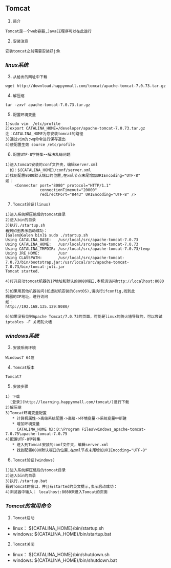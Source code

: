 ## Tomcat
1. `简介`
```
Tomcat是一个web容器,JavaEE程序可以在此运行
```
2. `安装注意`
```
安装tomcat之前需要安装好jdk
```

### *linux系统*
3. `从给出的网址中下载`
```
wget http://download.happymmall.com/tomcat/apache-tomcat-7.0.73.tar.gz

```
4. `解压缩`
```
tar -zxvf apache-tomcat-7.0.73.tar.gz
```
5. `配置环境变量`
```
1)sudo vim  /etc/profile
2)export CATALINA_HOME=/developer/apache-tomcat-7.0.73.tar.gz
注：CATALINA_HOME为您安装tomcat的路径
3)通过vim的:wq命令进行保存退出
4)使配置生效 source /etc/profile
```
6. `配置UTF-8字符集`--`解决乱码问题`
```
1)进入tomcat安装的conf文件夹，编辑server.xml
  如：${CATALINA_HOME}/conf/server.xml
2)找到配置8080默认端口的位置,在xml节点末尾增加URIEncoding="UTF-8"
如：
    <Connector port="8080" protocol="HTTP/1.1"
               connectionTimeout="20000"
               redirectPort="8443" URIEncoding="UTF-8" />
```
7. `Tomcat验证(linux)`
```
1)进入系统解压缩后的tomcat目录
2)进入bin的目录
3)执行./startup.sh
看到如图表示启动成功：
[Galen@Galen bin]$ sudo ./startup.sh 
Using CATALINA_BASE:   /usr/local/src/apache-tomcat-7.0.73
Using CATALINA_HOME:   /usr/local/src/apache-tomcat-7.0.73
Using CATALINA_TMPDIR: /usr/local/src/apache-tomcat-7.0.73/temp
Using JRE_HOME:        /usr
Using CLASSPATH:       /usr/local/src/apache-tomcat-7.0.73/bin/bootstrap.jar:/usr/local/src/apache-tomcat-7.0.73/bin/tomcat-juli.jar
Tomcat started.

4)打开启动tomcat机器的IP地址和默认的8080端口,本机请访问http://localhost:8080

5)如果用其他机器访问(如虚拟机安装的CentOS),请执行ifconfig,找到此
机器的IP地址，进行访问
如：
http://192.168.135.129:8080/

6)如果没有见到Apache Tomcat/7.0.73的页面，可能是linux的防火墙导致的，可以尝试 iptables -F 关闭防火墙
```
### *windows系统*
3. `安装系统环境`
```
Windows7 64位
```
4. `Tomcat版本`
```
Tomcat7
```
5. `安装步骤`
```
1) 下载
  [登录](http://learning.happymmall.com/tomcat/)进行下载
2)解压缩
3)Tomcat环境变量配置
   * 计算机属性->高级系统配置->高级->环境变量->系统变量中新建
   * 增加环境变量
     CATALINA_HOME 如：D:\Program Files\windows_apache-tomcat-7.0.75\apache-tomcat-7.0.75
4)配置UTF-8字符集
   * 进入到Tomcat安装的conf文件夹，编辑server.xml
   * 找到配置8080默认端口的位置,在xml节点末尾增加URIEncoding="UTF-8"
```
6. `Tomcat验证(windows)`
```
1)进入系统解压缩后的tomcat目录
2)进入bin的目录
3)执行./startup.bat
看到Tomcat的窗口，并且有started的英文提示,表示启动成功：
4)浏览器中输入： localhost:8080来进入Tomcat的页面
```
### *Tomcat的常用命令*
1. `Tomcat启动`
* linux：  ${CATALINA_HOME}/bin/startup.sh
* windows: ${CATALINA_HOME}/bin/startup.bat

2.  `Tomcat关闭`
* linux：  ${CATALINA_HOME}/bin/shutdown.sh
* windows: ${CATALINA_HOME}/bin/shutdown.bat